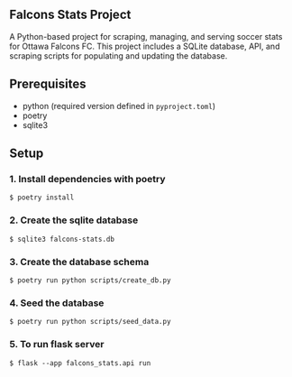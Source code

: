 ## Falcons Stats Project

A Python-based project for scraping, managing, and serving soccer stats for Ottawa Falcons FC. This project includes a SQLite database, API, and scraping scripts for populating and updating the database.

## Prerequisites

- python (required version defined in `pyproject.toml`)
- poetry
- sqlite3

## Setup

### 1. Install dependencies with poetry

```
$ poetry install
```

### 2. Create the sqlite database

```
$ sqlite3 falcons-stats.db
```

### 3. Create the database schema

```
$ poetry run python scripts/create_db.py
```

### 4. Seed the database

```
$ poetry run python scripts/seed_data.py
```

### 5. To run flask server

```
$ flask --app falcons_stats.api run
```
